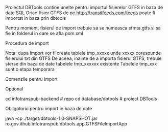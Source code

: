 Proiectul DBTools contine unelte pentru importul fisierelor GTFS in baza de date SQL
Orice fisier GTFS de pe http://transitfeeds.com/feeds poate fi importat in baza prin dbtools

Pentru moment, fisierul de import  trebuie sa se numeasca sfmta.gtfs si sa fie in folderul in care se afla pom.xml


Procedura de import

Nota: dupa import vor fi create tablele tmp_xxxxx unde xxxxx corespunde fisierului txt din GTFS
De aceea, inainte de a importa fisierul GTFS, trebuie sterse din baza de date tabelele tmp_xxxxxx existente
Tabelele tmp_xxx sunt o etapa temporara

Comenzile pentru import

Optional

cd infotranspub-backend  # repo
cd database/dbtools	# proiect DBTools


Obligatoriu pentru import in baza de date

java -cp ./target/dbtools-1.0-SNAPSHOT.jar  ro.gov.ithub.infotranspub.dbtools.app.GTFSFileImportApp


